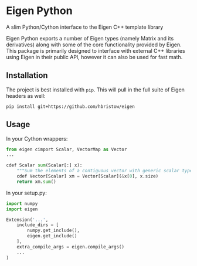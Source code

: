 Eigen Python
============

A slim Python/Cython interface to the Eigen C++ template library

Eigen Python exports a number of Eigen types (namely Matrix and its derivatives)
along with some of the core functionality provided by Eigen. This package is
primarily designed to interface with external C++ libraries using Eigen in
their public API, however it can also be used for fast math.

Installation
------------

The project is best installed with `pip`. This will pull in the full
suite of Eigen headers as well:

    pip install git+https://github.com/hbristow/eigen

Usage
-----

In your Cython wrappers:

```python
from eigen cimport Scalar, VectorMap as Vector
...

cdef Scalar sum(Scalar[:] x):
    """Sum the elements of a contiguous vector with generic scalar type"""
    cdef Vector[Scalar] xm = Vector[Scalar](&x[0], x.size)
    return xm.sum()
```

In your setup.py:

```python
import numpy
import eigen

Extension('...',
    include_dirs = [
        numpy.get_include(),
        eigen.get_include()
    ],
    extra_compile_args = eigen.compile_args()
    ...
)
```
